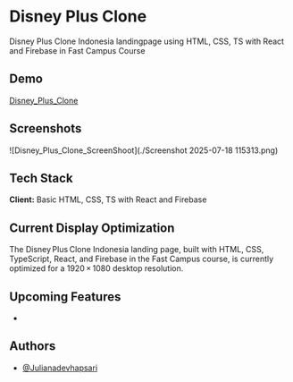 # Disney Plus Clone

Disney Plus Clone Indonesia landingpage using HTML, CSS, TS with React and Firebase in Fast Campus Course

## Demo

[Disney_Plus_Clone](https://disney-plus-clone-46783.web.app)

## Screenshots

![Disney_Plus_Clone_ScreenShoot](./Screenshot 2025-07-18 115313.png)

## Tech Stack

**Client:** Basic HTML, CSS, TS with React and Firebase

## Current Display Optimization

The Disney Plus Clone Indonesia landing page, built with HTML, CSS, TypeScript, React, and Firebase in the Fast Campus course, is currently optimized for a 1920 × 1080 desktop resolution.

## Upcoming Features

-

## Authors

- [@Julianadevhapsari](https://github.com/JulianaDeviHapsari/)

